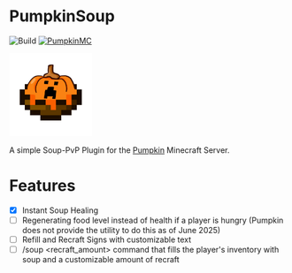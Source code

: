 # PumpkinSoup
![Build](https://github.com/tn-lorenz/PumpkinSoup/actions/workflows/rust.yml/badge.svg) [![PumpkinMC](https://img.shields.io/badge/Built_for-PumpkinMC-orange)](https://github.com/Pumpkin-MC/Pumpkin)

<img src="PUMPKING_SOUP_AYOOO.png" alt="Logo" width="150"/>

A simple Soup-PvP Plugin for the [Pumpkin](https://github.com/Pumpkin-MC/Pumpkin) Minecraft Server.

# Features
- [X] Instant Soup Healing
- [ ] Regenerating food level instead of health if a player is hungry (Pumpkin does not provide the utility to do this as of June 2025)
- [ ] Refill and Recraft Signs with customizable text
- [ ] /soup <recraft_amount> command that fills the player's inventory with soup and a customizable amount of recraft
